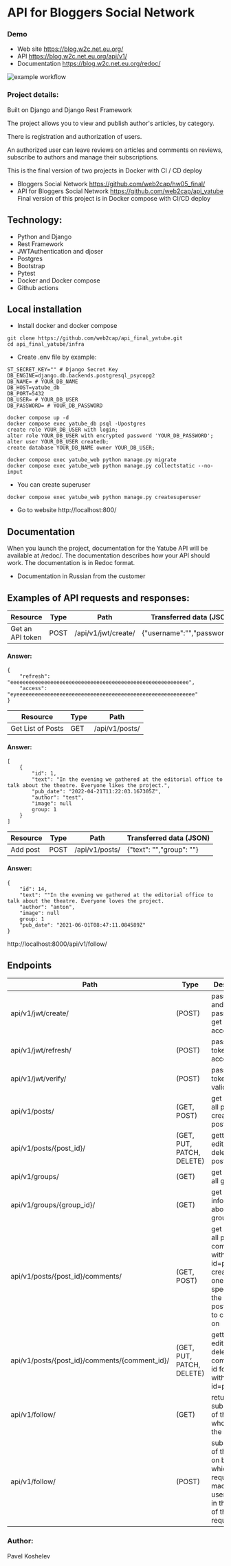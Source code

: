 # API for Bloggers Social Network

### Demo
- Web site https://blog.w2c.net.eu.org/
- API https://blog.w2c.net.eu.org/api/v1/
- Documentation https://blog.w2c.net.eu.org/redoc/

![example workflow](https://github.com/web2cap/api_final_yatube/actions/workflows/master_yatube_workflow.yml/badge.svg)


### Project details:

Built on Django and Django Rest Framework
 
The project allows you to view and publish author's articles, by category.

There is registration and authorization of users.

An authorized user can leave reviews on articles and comments on reviews, subscribe to authors and manage their subscriptions.

This is the final version of two projects in Docker with CI / CD deploy
- Bloggers Social Network https://github.com/web2cap/hw05_final/
- API for Bloggers Social Network https://github.com/web2cap/api_yatube
Final version of this project is in Docker compose with CI/CD deploy


## Technology:

- Python and Django
- Rest Framework
- JWTAuthentication and djoser
- Postgres
- Bootstrap
- Pytest
- Docker and Docker compose
- Github actions


## Local installation
- Install docker and docker compose
```
git clone https://github.com/web2cap/api_final_yatube.git
cd api_final_yatube/infra
```

 - Create .env file by example:

 ```
ST_SECRET_KEY="" # Django Secret Key
DB_ENGINE=django.db.backends.postgresql_psycopg2
DB_NAME= # YOUR_DB_NAME
DB_HOST=yatube_db
DB_PORT=5432
DB_USER= # YOUR_DB_USER
DB_PASSWORD= # YOUR_DB_PASSWORD
 ```

```
docker compose up -d
docker compose exec yatube_db psql -Upostgres
create role YOUR_DB_USER with login;
alter role YOUR_DB_USER with encrypted password 'YOUR_DB_PASSWORD';
alter user YOUR_DB_USER createdb;
create database YOUR_DB_NAME owner YOUR_DB_USER;

docker compose exec yatube_web python manage.py migrate
docker compose exec yatube_web python manage.py collectstatic --no-input
```

- You can create superuser
```
docker compose exec yatube_web python manage.py createsuperuser
```
- Go to website http://localhost:800/


## Documentation
When you launch the project, documentation for the Yatube API will be available at /redoc/.
The documentation describes how your API should work.
The documentation is in Redoc format.
* Documentation in Russian from the customer


## Examples of API requests and responses:
| Resource | Type | Path | Transferred data (JSON) |
| ------ | ------ | ------ | ------ |
| Get an API token | POST | /api/v1/jwt/create/ | {"username":"","password":""}

#### Answer:
```
{
    "refresh": "eeeeeeeeeeeeeeeeeeeeeeeeeeeeeeeeeeeeeeeeeeeeeeeeeeeeeeeeee",
    "access": "eyeeeeeeeeeeeeeeeeeeeeeeeeeeeeeeeeeeeeeeeeeeeeeeeeeeeeeeeeee"
}
```

| Resource | Type | Path |
| ------ | ------ | ------ |
| Get List of Posts | GET | /api/v1/posts/ |

#### Answer:
```
[
    {
        "id": 1,
        "text": "In the evening we gathered at the editorial office to talk about the theatre. Everyone likes the project.",
        "pub_date": "2022-04-21T11:22:03.167305Z",
        "author": "test",
        "image": null
        group: 1
    }
]
```

| Resource | Type | Path | Transferred data (JSON) |
| ------ | ------ | ------ | ------ |
| Add post | POST | /api/v1/posts/ | {"text": "","group": ""}

#### Answer:
```
{
    "id": 14,
    "text": ""In the evening we gathered at the editorial office to talk about the theatre. Everyone loves the project.
    "author": "anton",
    "image": null
    group: 1
    "pub_date": "2021-06-01T08:47:11.084589Z"
}
```
http://localhost:8000/api/v1/follow/


## Endpoints
| Path | Type | Description |
| ------ | ------ | ------ |
| api/v1/jwt/create/ | (POST) | pass login and password, get refresh, access token |
| api/v1/jwt/refresh/ | (POST) | pass refresh token, get access token |
| api/v1/jwt/verify/ | (POST) | pass access token for validation |
| api/v1/posts/ | (GET, POST) | get a list of all posts or create a new post |
| api/v1/posts/{post_id}/ | (GET, PUT, PATCH, DELETE) | getting, editing or deleting a post by id |
| api/v1/groups/ | (GET) | get a list of all groups |
| api/v1/groups/{group_id}/ | (GET) | get information about the group by id |
| api/v1/posts/{post_id}/comments/ | (GET, POST) | get a list of all post comments with id=post_id or create a new one by specifying the id of the post we want to comment on |
| api/v1/posts/{post_id}/comments/{comment_id}/ | (GET, PUT, PATCH, DELETE) | getting, editing or deleting a comment by id for a post with id=post_id |
| api/v1/follow/ | (GET) | returns all subscriptions of the user who made the request |
| api/v1/follow/ | (POST) | subscription of the user on behalf of which the request was made to the user passed in the body of the request |


### Author:

Pavel Koshelev